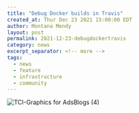 ```yaml
---
title: "Debug Docker builds in Travis"
created_at: Thur Dec 23 2021 15:00:00 EDT
author: Montana Mendy
layout: post
permalink: 2021-12-23-debugdockertravis
category: news
excerpt_separator: <!-- more --> 
tags:
  - news
  - feature
  - infrastructure
  - community
---
```


![TCI-Graphics for AdsBlogs (4)](https://user-images.githubusercontent.com/20936398/147167228-e9dfe784-779f-4da2-acc8-4effd2c463db.png)


<!-- more --> 
